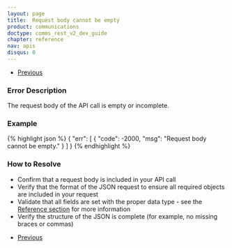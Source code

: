 ```yaml
---
layout: page
title:  Request body cannot be empty
product: communications
doctype: comms_rest_v2_dev_guide
chapter: reference
nav: apis
disqus: 0
---
```


<ul class="pager">
  <li class="previous"><a href="/communications/dev-guide_rest_v2/reference/calculate-tax-errors/"><i class="glyphicon glyphicon-chevron-left"></i>Previous</a></li>
</ul>

<h3>Error Description</h3>
The request body of the API call is empty or incomplete.

<h3>Example</h3>
{% highlight json %}
{
  "err": [
    {
      "code": -2000,
      "msg": "Request body cannot be empty."
    }
  ]
}
{% endhighlight %}

<h3>How to Resolve</h3>
<ul class="dev-guide-list">
    <li>Confirm that a request body is included in your API call</li>
    <li>Verify that the format of the JSON request to ensure all required objects are included in your request</li>
    <li>Validate that all fields are set with the proper data type - see the <a class="dev-guide-link" href="/communications/dev-guide_rest_v2/reference/">Reference section</a> for more information</li>
    <li>Verify the structure of the JSON is complete (for example, no missing braces or commas)</li>
</ul>

<ul class="pager">
  <li class="previous"><a href="/communications/dev-guide_rest_v2/reference/calculate-tax-errors/"><i class="glyphicon glyphicon-chevron-left"></i>Previous</a></li>
</ul>